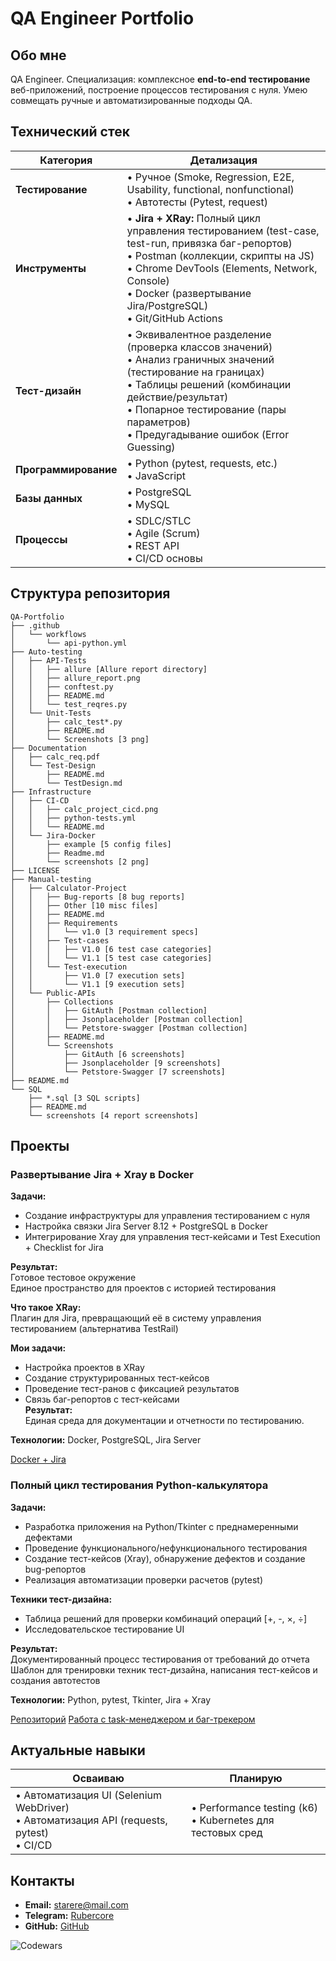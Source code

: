 # QA Engineer Portfolio

## Обо мне  
QA Engineer. Специализация: комплексное **end-to-end тестирование** веб-приложений, построение процессов тестирования с нуля. Умею совмещать ручные и автоматизированные подходы QA.  

## Технический стек  
| **Категория**       | **Детализация**                                                                 |
|----------------------|---------------------------------------------------------------------------------|
| **Тестирование**     | • Ручное (Smoke, Regression, E2E, Usability, functional, nonfunctional) <br>• Автотесты (Pytest, request) |
| **Инструменты**      | • **Jira + XRay:** Полный цикл управления тестированием (test-case, test-run, привязка баг-репортов) <br>• Postman (коллекции, скрипты на JS) <br>• Chrome DevTools (Elements, Network, Console) <br>• Docker (развертывание Jira/PostgreSQL) <br>• Git/GitHub Actions
| **Тест-дизайн**      | • Эквивалентное разделение (проверка классов значений) <br>• Анализ граничных значений (тестирование на границах) <br>• Таблицы решений (комбинации действие/результат) <br>• Попарное тестирование (пары параметров) <br>• Предугадывание ошибок (Error Guessing)| 
| **Программирование** | • Python (pytest, requests, etc.) <br>• JavaScript |
| **Базы данных**      | • PostgreSQL <br>• MySQL |
| **Процессы**         | • SDLC/STLC <br>• Agile (Scrum) <br>• REST API <br>• CI/CD основы | 


## Структура репозитория

    QA-Portfolio
    ├── .github
    │   └── workflows
    │       └── api-python.yml
    ├── Auto-testing
    │   ├── API-Tests
    │   │   ├── allure [Allure report directory]
    │   │   ├── allure_report.png
    │   │   ├── conftest.py
    │   │   ├── README.md
    │   │   └── test_reqres.py
    │   └── Unit-Tests
    │       ├── calc_test*.py
    │       ├── README.md
    │       └── Screenshots [3 png]
    ├── Documentation
    │   ├── calc_req.pdf
    │   └── Test-Design
    │       ├── README.md
    │       └── TestDesign.md
    ├── Infrastructure
    │   ├── CI-CD
    │   │   ├── calc_project_cicd.png
    │   │   ├── python-tests.yml
    │   │   └── README.md
    │   └── Jira-Docker
    │       ├── example [5 config files]
    │       ├── Readme.md
    │       └── screenshots [2 png]
    ├── LICENSE
    ├── Manual-testing
    │   ├── Calculator-Project
    │   │   ├── Bug-reports [8 bug reports]
    │   │   ├── Other [10 misc files]
    │   │   ├── README.md
    │   │   ├── Requirements
    │   │   │   └── v1.0 [3 requirement specs]
    │   │   ├── Test-cases
    │   │   │   ├── V1.0 [6 test case categories]
    │   │   │   └── V1.1 [5 test case categories]
    │   │   └── Test-execution
    │   │       ├── V1.0 [7 execution sets]
    │   │       └── V1.1 [9 execution sets]
    │   └── Public-APIs
    │       ├── Collections
    │       │   ├── GitAuth [Postman collection]
    │       │   ├── Jsonplaceholder [Postman collection]
    │       │   └── Petstore-swagger [Postman collection]
    │       ├── README.md
    │       └── Screenshots
    │           ├── GitAuth [6 screenshots]
    │           ├── Jsonplaceholder [9 screenshots]
    │           └── Petstore-Swagger [7 screenshots]
    ├── README.md
    └── SQL
        ├── *.sql [3 SQL scripts]
        ├── README.md
        └── screenshots [4 report screenshots]

## Проекты  

### Развертывание Jira + Xray в Docker  
**Задачи:**  
- Создание инфраструктуры для управления тестированием с нуля  
- Настройка связки Jira Server 8.12 + PostgreSQL в Docker  
- Интегрирование Xray для управления тест-кейсами и Test Execution + Checklist for Jira

**Результат:**  
  Готовое тестовое окружение  
  Единое пространство для проектов с историей тестирования 

**Что такое XRay:**  
  Плагин для Jira, превращающий её в систему управления тестированием (альтернатива TestRail) 
  
**Мои задачи:**  
- Настройка проектов в XRay  
- Создание структурированных тест-кейсов  
- Проведение тест-ранов с фиксацией результатов  
- Связь баг-репортов с тест-кейсами  
**Результат:**  
Единая среда для документации и отчетности по тестированию.

**Технологии:** Docker, PostgreSQL, Jira Server  

[Docker + Jira](https://github.com/Ewerall/QA-Portfolio/tree/main/jira-docker)


### Полный цикл тестирования Python-калькулятора  
**Задачи:**  
- Разработка приложения на Python/Tkinter с преднамеренными дефектами  
- Проведение функционального/нефункционального тестирования  
- Создание тест-кейсов (Xray), обнаружение дефектов и создание bug-репортов  
- Реализация автоматизации проверки расчетов (pytest)

**Техники тест-дизайна:**  
- Таблица решений для проверки комбинаций операций [+, -, ×, ÷]  
- Исследовательское тестирование UI 

**Результат:**  
  Документированный процесс тестирования от требований до отчета  
  Шаблон для тренировки техник тест-дизайна, написания тест-кейсов и создания автотестов 

**Технологии:** Python, pytest, Tkinter, Jira + Xray

[Репозиторий](https://github.com/Ewerall/CalcQA)
[Работа с task-менеджером и баг-трекером](https://github.com/Ewerall/QA-Portfolio/tree/main/Calc-Project)


## Актуальные навыки  
| **Осваиваю**                | **Планирую**             |  
|-----------------------------|--------------------------|  
| • Автоматизация UI (Selenium WebDriver) <br>• Автоматизация API (requests, pytest) <br>• CI/CD | • Performance testing (k6) <br>• Kubernetes для тестовых сред |  

## Контакты  
-  **Email:** starere@mail.com  
-  **Telegram:** [Rubercore](https://t.me/Rubercore)  
-  **GitHub:** [GitHub](https://github.com/Ewerall)

![Codewars](https://github.r2v.ch/codewars?user=Ewerall&name=true&top_languages=true&stroke=%230000CD&theme=midnight_blue)

